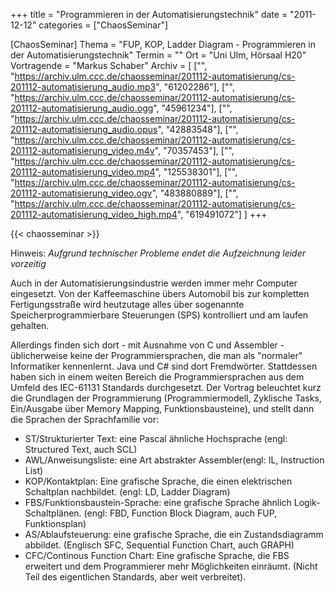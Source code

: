 +++
title = "Programmieren in der Automatisierungstechnik"
date = "2011-12-12"
categories = ["ChaosSeminar"]

[ChaosSeminar]
Thema = "FUP, KOP, Ladder Diagram - Programmieren in der Automatisierungstechnik"
Termin = ""
Ort = "Uni Ulm, Hörsaal H20"
Vortragende = "Markus Schaber"
Archiv = [
	["", "https://archiv.ulm.ccc.de/chaosseminar/201112-automatisierung/cs-201112-automatisierung_audio.mp3", "61202286"],
	["", "https://archiv.ulm.ccc.de/chaosseminar/201112-automatisierung/cs-201112-automatisierung_audio.ogg", "45961234"],
	["", "https://archiv.ulm.ccc.de/chaosseminar/201112-automatisierung/cs-201112-automatisierung_audio.opus", "42883548"],
	["", "https://archiv.ulm.ccc.de/chaosseminar/201112-automatisierung/cs-201112-automatisierung_video.m4v", "70357453"],
	["", "https://archiv.ulm.ccc.de/chaosseminar/201112-automatisierung/cs-201112-automatisierung_video.mp4", "125538301"],
	["", "https://archiv.ulm.ccc.de/chaosseminar/201112-automatisierung/cs-201112-automatisierung_video.ogv", "483880889"],
	["", "https://archiv.ulm.ccc.de/chaosseminar/201112-automatisierung/cs-201112-automatisierung_video_high.mp4", "619491072"]
	]
+++

{{< chaosseminar >}}

Hinweis: *Aufgrund technischer Probleme endet die Aufzeichnung leider vorzeitig*

Auch in der Automatisierungsindustrie werden immer mehr Computer eingesetzt. Von der Kaffeemaschine übers Automobil bis zur kompletten Fertigungsstraße wird heutzutage alles über sogenannte Speicherprogrammierbare Steuerungen (SPS) kontrolliert und am laufen gehalten.

Allerdings finden sich dort - mit Ausnahme von C und Assembler -
üblicherweise keine der Programmiersprachen, die man als "normaler"
Informatiker kennenlernt. Java und C# sind dort Fremdwörter. Stattdessen
haben sich in einem weiten Bereich die Programmiersprachen aus dem
Umfeld des IEC-61131 Standards durchgesetzt. Der Vortrag beleuchtet
kurz die Grundlagen der Programmierung (Programmiermodell, Zyklische
Tasks, Ein/Ausgabe über Memory Mapping, Funktionsbausteine), und stellt
dann die Sprachen der Sprachfamilie vor:

- ST/Strukturierter Text: eine Pascal ähnliche Hochsprache (engl: Structured Text, auch SCL)
- AWL/Anweisungsliste: eine Art abstrakter Assembler(engl: IL, Instruction List)
- KOP/Kontaktplan: Eine grafische Sprache, die einen elektrischen Schaltplan nachbildet. (engl: LD, Ladder Diagram)
- FBS/Funktionsbaustein-Sprache: eine grafische Sprache ähnlich Logik-Schaltplänen. (engl: FBD, Function Block Diagram, auch FUP, Funktionsplan)
- AS/Ablaufsteuerung: eine grafische Sprache, die ein Zustandsdiagramm abbildet. (Englisch SFC, Sequential Function Chart, auch GRAPH)
- CFC/Continous Function Chart: Eine grafische Sprache, die FBS erweitert und dem Programmierer mehr Möglichkeiten einräumt. (Nicht Teil des eigentlichen Standards, aber weit verbreitet).
